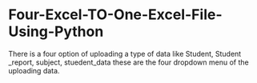 # Four-Excel-TO-One-Excel-File-Using-Python
There is a four option of uploading a type of data like Student, Student _report, subject, stuedent_data these are the four dropdown menu of the uploading data. 
